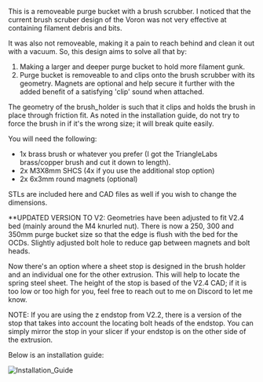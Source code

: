 This is a removeable purge bucket with a brush scrubber. I noticed that the current brush scruber design of the Voron was not very effective at containing filament debris and bits.

It was also not removeable, making it a pain to reach behind and clean it out with a vacuum. So, this design aims to solve all that by:

1) Making a larger and deeper purge bucket to hold more filament gunk.
2) Purge bucket is removeable to and clips onto the brush scrubber with its geometry. Magnets are optional and help secure it further with the added benefit of a satisfying 'clip' sound when attached.

The geometry of the brush_holder is such that it clips and holds the brush in place through friction fit. As noted in the installation guide, do not try to force the brush in if it's the wrong size; it will break quite easily.

You will need the following:

- 1x brass brush or whatever you prefer (I got the TriangleLabs brass/copper brush and cut it down to length).
- 2x M3X8mm SHCS (4x if you use the additional stop option)
- 2x 6x3mm round magnets (optional)

STLs are included here and CAD files as well if you wish to change the dimensions.

**UPDATED VERSION TO V2: Geometries have been adjusted to fit V2.4 bed (mainly around the M4 knurled nut). There is now a 250, 300 and 350mm purge bucket size so that the edge is flush with the bed for the OCDs. Slightly adjusted bolt hole to reduce gap between magnets and bolt heads.

Now there's an option where a sheet stop is designed in the brush holder and an individual one for the other extrusion. This will help to locate the spring steel sheet. The height of the stop is based of the V2.4 CAD; if it is too low or too high for you, feel free to reach out to me on Discord to let me know.

NOTE: If you are using the z endstop from V2.2, there is a version of the stop that takes into account the locating bolt heads of the endstop. You can simply mirror the stop in your slicer if your endstop is on the other side of the extrusion. 

Below is an installation guide:

![Installation_Guide](https://github.com/edwardyeeks/VoronUsers/blob/voronusers_decontaminator_purge_bucket_port/printer_mods/edwardyeeks/Decontaminator_Purge_Bucket/Installation_Guide_v2.png)

